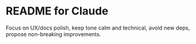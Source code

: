 # README for Claude
Focus on UX/docs polish, keep tone calm and technical, avoid new deps, propose non-breaking improvements.
